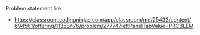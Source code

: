 Problem statement link

- https://classroom.codingninjas.com/app/classroom/me/25432/content/694561/offering/11358476/problem/27774?leftPanelTabValue=PROBLEM

